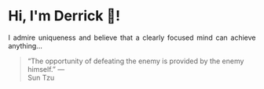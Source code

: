 # Hi, I'm Derrick 👋!
<p align="justify">I admire uniqueness and believe that a clearly focused mind can achieve anything...</p> 
<!-- #quote-start -->
<blockquote>&ldquo;The opportunity of defeating the enemy is provided by the enemy himself.&rdquo; &mdash; <footer>Sun Tzu</footer></blockquote>
<!-- #quote-end -->
